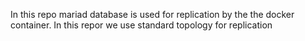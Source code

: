In this repo mariad database is used for replication by the the docker container. In this repor we use standard topology for replication 
